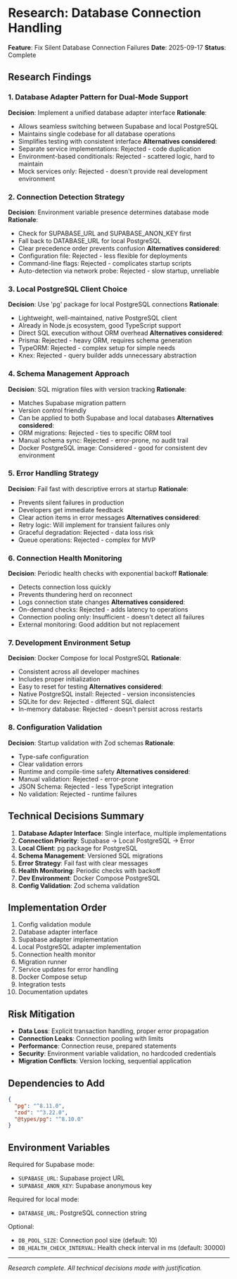 # Research: Database Connection Handling

**Feature**: Fix Silent Database Connection Failures
**Date**: 2025-09-17
**Status**: Complete

## Research Findings

### 1. Database Adapter Pattern for Dual-Mode Support

**Decision**: Implement a unified database adapter interface
**Rationale**:
- Allows seamless switching between Supabase and local PostgreSQL
- Maintains single codebase for all database operations
- Simplifies testing with consistent interface
**Alternatives considered**:
- Separate service implementations: Rejected - code duplication
- Environment-based conditionals: Rejected - scattered logic, hard to maintain
- Mock services only: Rejected - doesn't provide real development environment

### 2. Connection Detection Strategy

**Decision**: Environment variable presence determines database mode
**Rationale**:
- Check for SUPABASE_URL and SUPABASE_ANON_KEY first
- Fall back to DATABASE_URL for local PostgreSQL
- Clear precedence order prevents confusion
**Alternatives considered**:
- Configuration file: Rejected - less flexible for deployments
- Command-line flags: Rejected - complicates startup scripts
- Auto-detection via network probe: Rejected - slow startup, unreliable

### 3. Local PostgreSQL Client Choice

**Decision**: Use 'pg' package for local PostgreSQL connections
**Rationale**:
- Lightweight, well-maintained, native PostgreSQL client
- Already in Node.js ecosystem, good TypeScript support
- Direct SQL execution without ORM overhead
**Alternatives considered**:
- Prisma: Rejected - heavy ORM, requires schema generation
- TypeORM: Rejected - complex setup for simple needs
- Knex: Rejected - query builder adds unnecessary abstraction

### 4. Schema Management Approach

**Decision**: SQL migration files with version tracking
**Rationale**:
- Matches Supabase migration pattern
- Version control friendly
- Can be applied to both Supabase and local databases
**Alternatives considered**:
- ORM migrations: Rejected - ties to specific ORM tool
- Manual schema sync: Rejected - error-prone, no audit trail
- Docker PostgreSQL image: Considered - good for consistent dev environment

### 5. Error Handling Strategy

**Decision**: Fail fast with descriptive errors at startup
**Rationale**:
- Prevents silent failures in production
- Developers get immediate feedback
- Clear action items in error messages
**Alternatives considered**:
- Retry logic: Will implement for transient failures only
- Graceful degradation: Rejected - data loss risk
- Queue operations: Rejected - complex for MVP

### 6. Connection Health Monitoring

**Decision**: Periodic health checks with exponential backoff
**Rationale**:
- Detects connection loss quickly
- Prevents thundering herd on reconnect
- Logs connection state changes
**Alternatives considered**:
- On-demand checks: Rejected - adds latency to operations
- Connection pooling only: Insufficient - doesn't detect all failures
- External monitoring: Good addition but not replacement

### 7. Development Environment Setup

**Decision**: Docker Compose for local PostgreSQL
**Rationale**:
- Consistent across all developer machines
- Includes proper initialization
- Easy to reset for testing
**Alternatives considered**:
- Native PostgreSQL install: Rejected - version inconsistencies
- SQLite for dev: Rejected - different SQL dialect
- In-memory database: Rejected - doesn't persist across restarts

### 8. Configuration Validation

**Decision**: Startup validation with Zod schemas
**Rationale**:
- Type-safe configuration
- Clear validation errors
- Runtime and compile-time safety
**Alternatives considered**:
- Manual validation: Rejected - error-prone
- JSON Schema: Rejected - less TypeScript integration
- No validation: Rejected - runtime failures

## Technical Decisions Summary

1. **Database Adapter Interface**: Single interface, multiple implementations
2. **Connection Priority**: Supabase → Local PostgreSQL → Error
3. **Local Client**: pg package for PostgreSQL
4. **Schema Management**: Versioned SQL migrations
5. **Error Strategy**: Fail fast with clear messages
6. **Health Monitoring**: Periodic checks with backoff
7. **Dev Environment**: Docker Compose PostgreSQL
8. **Config Validation**: Zod schema validation

## Implementation Order

1. Config validation module
2. Database adapter interface
3. Supabase adapter implementation
4. Local PostgreSQL adapter implementation
5. Connection health monitor
6. Migration runner
7. Service updates for error handling
8. Docker Compose setup
9. Integration tests
10. Documentation updates

## Risk Mitigation

- **Data Loss**: Explicit transaction handling, proper error propagation
- **Connection Leaks**: Connection pooling with limits
- **Performance**: Connection reuse, prepared statements
- **Security**: Environment variable validation, no hardcoded credentials
- **Migration Conflicts**: Version locking, sequential application

## Dependencies to Add

```json
{
  "pg": "^8.11.0",
  "zod": "^3.22.0",
  "@types/pg": "^8.10.0"
}
```

## Environment Variables

Required for Supabase mode:
- `SUPABASE_URL`: Supabase project URL
- `SUPABASE_ANON_KEY`: Supabase anonymous key

Required for local mode:
- `DATABASE_URL`: PostgreSQL connection string

Optional:
- `DB_POOL_SIZE`: Connection pool size (default: 10)
- `DB_HEALTH_CHECK_INTERVAL`: Health check interval in ms (default: 30000)

---

*Research complete. All technical decisions made with justification.*